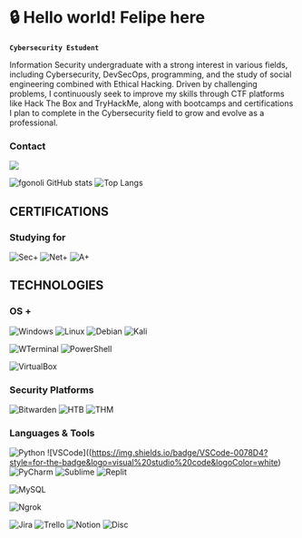 # 🔒 Hello world! Felipe here

**`Cybersecurity Estudent`**

Information Security undergraduate with a strong interest in various fields, including Cybersecurity, DevSecOps, programming, and the study of social engineering combined with Ethical Hacking.
Driven by challenging problems, I continuously seek to improve my skills through CTF platforms like Hack The Box and TryHackMe, along with bootcamps and certifications I plan to complete in the Cybersecurity field to grow and evolve as a professional.

### Contact
<a href = "mailto:felipegonoli@proton.me"><img src="https://img.shields.io/badge/proton%20mail-6D4AFF?style=for-the-badge&logo=protonmail&logoColor=white" target="_blank"><a>

![fgonoli GitHub stats](https://github-readme-stats.vercel.app/api?username=fgonoli&show_icons=true&theme=dark) ![Top Langs](https://github-readme-stats.vercel.app/api/top-langs/?username=fgonoli&layout=compact)

## CERTIFICATIONS
### Studying for
![Sec+](https://camo.githubusercontent.com/4f4697c8bbe076a48702861f6c66b14aad4e53161f385e54f09f3f245499d6d8/68747470733a2f2f696d672e736869656c64732e696f2f62616467652f2d53656375726974792532422d4646303030303f267374796c653d666f722d7468652d6261646765266c6f676f3d436f6d70544941266c6f676f436f6c6f723d7768697465)
![Net+](https://camo.githubusercontent.com/739b3a7f6591f238a143450a95e7adf490f255af87c363fa8331d8dbc8d5de53/68747470733a2f2f696d672e736869656c64732e696f2f62616467652f2d4e6574776f726b2532422d3030374143433f267374796c653d666f722d7468652d6261646765266c6f676f3d436f6d70544941266c6f676f436f6c6f723d7768697465)
![A+](https://camo.githubusercontent.com/e8a176edbaa323a62fa919c6290f019514dfd7cca8d7ed72029df9868d1c04fa/68747470733a2f2f696d672e736869656c64732e696f2f62616467652f2d412532422d3444344434443f267374796c653d666f722d7468652d6261646765266c6f676f3d436f6d70544941266c6f676f436f6c6f723d7768697465)

## TECHNOLOGIES
### OS +
![Windows](https://img.shields.io/badge/Windows-0078D6?style=for-the-badge&logo=windows&logoColor=white) ![Linux](https://img.shields.io/badge/Linux-FCC624?style=for-the-badge&logo=linux&logoColor=black) ![Debian](https://img.shields.io/badge/Debian-A81D33?style=for-the-badge&logo=debian&logoColor=white) ![Kali](https://img.shields.io/badge/Kali_Linux-557C94?style=for-the-badge&logo=kali-linux&logoColor=white)

![WTerminal](https://img.shields.io/badge/windows%20terminal-4D4D4D?style=for-the-badge&logo=windows%20terminal&logoColor=white) ![PowerShell](https://img.shields.io/badge/powershell-5391FE?style=for-the-badge&logo=powershell&logoColor=white)

![VirtualBox](https://img.shields.io/badge/VirtualBox-21416b?style=for-the-badge&logo=VirtualBox&logoColor=white)

### Security Platforms
![Bitwarden](https://img.shields.io/badge/bitwarden-175DDC?style=for-the-badge&logo=bitwarden&logoColor=white) ![HTB](https://img.shields.io/badge/HackTheBox-111927?style=for-the-badge&logo=Hack%20The%20Box&logoColor=9FEF00) ![THM](https://img.shields.io/badge/TryHackMe-212C42?style=for-the-badge&logo=TryHackMe&logoColor=white)

### Languages & Tools
![Python](https://img.shields.io/badge/Python-FFD43B?style=for-the-badge&logo=python&logoColor=blue) ![VSCode]((https://img.shields.io/badge/VSCode-0078D4?style=for-the-badge&logo=visual%20studio%20code&logoColor=white) ![PyCharm](https://img.shields.io/badge/PyCharm-000000.svg?&style=for-the-badge&logo=PyCharm&logoColor=white) ![Sublime](https://img.shields.io/badge/sublime_text-%23575757.svg?&style=for-the-badge&logo=sublime-text&logoColor=important) ![Replit](https://img.shields.io/badge/replit-667881?style=for-the-badge&logo=replit&logoColor=white)

![MySQL](https://img.shields.io/badge/MySQL-005C84?style=for-the-badge&logo=mysql&logoColor=white)

![Ngrok](https://img.shields.io/badge/ngrok-140648?style=for-the-badge&logo=Ngrok&logoColor=white)

![Jira](https://img.shields.io/badge/Jira-0052CC?style=for-the-badge&logo=Jira&logoColor=white) ![Trello](https://img.shields.io/badge/Trello-0052CC?style=for-the-badge&logo=trello&logoColor=white) ![Notion](https://img.shields.io/badge/Notion-000000?style=for-the-badge&logo=notion&logoColor=white) ![Disc](https://img.shields.io/badge/Discord-5865F2?style=for-the-badge&logo=discord&logoColor=white)
